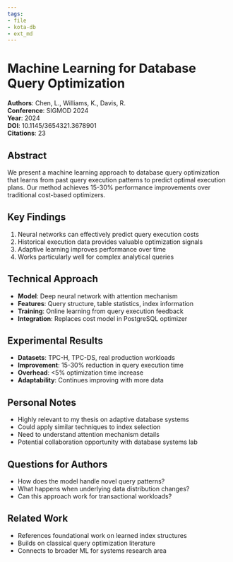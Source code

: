 ```yaml
---
tags:
- file
- kota-db
- ext_md
---
```

# Machine Learning for Database Query Optimization

**Authors**: Chen, L., Williams, K., Davis, R.  
**Conference**: SIGMOD 2024  
**Year**: 2024  
**DOI**: 10.1145/3654321.3678901  
**Citations**: 23  

## Abstract
We present a machine learning approach to database query optimization that learns from past query execution patterns to predict optimal execution plans. Our method achieves 15-30% performance improvements over traditional cost-based optimizers.

## Key Findings
1. Neural networks can effectively predict query execution costs
2. Historical execution data provides valuable optimization signals
3. Adaptive learning improves performance over time
4. Works particularly well for complex analytical queries

## Technical Approach
- **Model**: Deep neural network with attention mechanism
- **Features**: Query structure, table statistics, index information
- **Training**: Online learning from query execution feedback
- **Integration**: Replaces cost model in PostgreSQL optimizer

## Experimental Results
- **Datasets**: TPC-H, TPC-DS, real production workloads
- **Improvement**: 15-30% reduction in query execution time
- **Overhead**: <5% optimization time increase
- **Adaptability**: Continues improving with more data

## Personal Notes
- Highly relevant to my thesis on adaptive database systems
- Could apply similar techniques to index selection
- Need to understand attention mechanism details
- Potential collaboration opportunity with database systems lab

## Questions for Authors
- How does the model handle novel query patterns?
- What happens when underlying data distribution changes?
- Can this approach work for transactional workloads?

## Related Work
- References foundational work on learned index structures
- Builds on classical query optimization literature
- Connects to broader ML for systems research area
